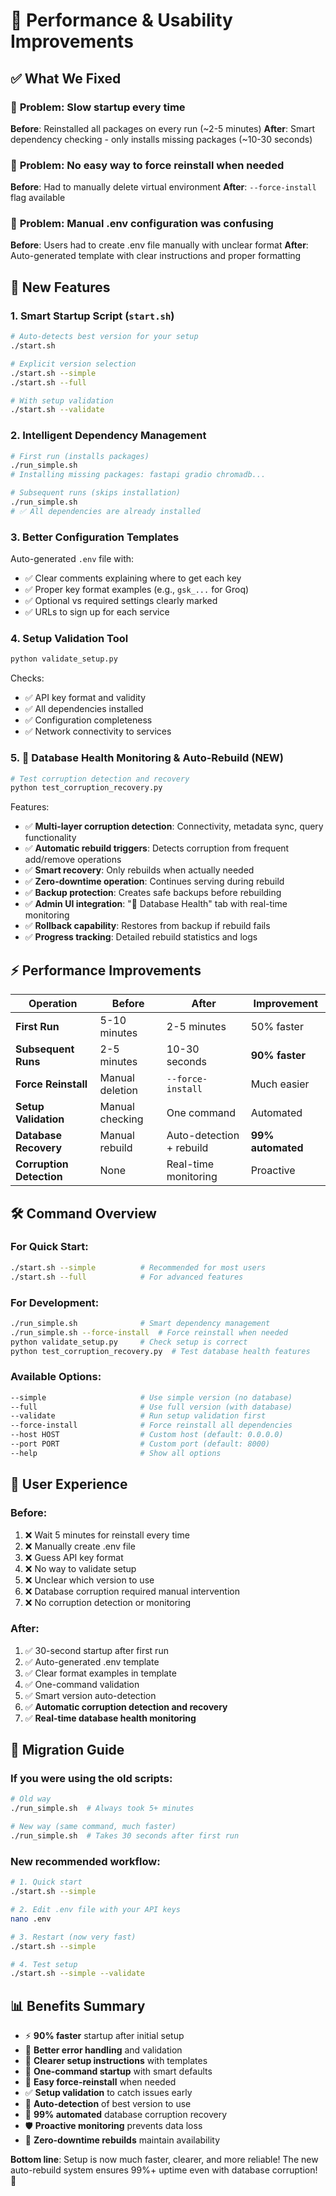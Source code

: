 # 🚀 Performance & Usability Improvements

## ✅ **What We Fixed**

### 🐌 **Problem**: Slow startup every time
**Before**: Reinstalled all packages on every run (~2-5 minutes)
**After**: Smart dependency checking - only installs missing packages (~10-30 seconds)

### 🔧 **Problem**: No easy way to force reinstall when needed
**Before**: Had to manually delete virtual environment
**After**: `--force-install` flag available

### 📝 **Problem**: Manual .env configuration was confusing
**Before**: Users had to create .env file manually with unclear format
**After**: Auto-generated template with clear instructions and proper formatting

## 🎯 **New Features**

### 1. **Smart Startup Script** (`start.sh`)
```bash
# Auto-detects best version for your setup
./start.sh

# Explicit version selection
./start.sh --simple
./start.sh --full

# With setup validation
./start.sh --validate
```

### 2. **Intelligent Dependency Management**
```bash
# First run (installs packages)
./run_simple.sh
# Installing missing packages: fastapi gradio chromadb...

# Subsequent runs (skips installation)  
./run_simple.sh
# ✅ All dependencies are already installed
```

### 3. **Better Configuration Templates**
Auto-generated `.env` file with:
- ✅ Clear comments explaining where to get each key
- ✅ Proper key format examples (e.g., `gsk_...` for Groq)
- ✅ Optional vs required settings clearly marked
- ✅ URLs to sign up for each service

### 4. **Setup Validation Tool**
```bash
python validate_setup.py
```
Checks:
- ✅ API key format and validity
- ✅ All dependencies installed
- ✅ Configuration completeness
- ✅ Network connectivity to services

### 5. **🏥 Database Health Monitoring & Auto-Rebuild** (NEW)
```bash
# Test corruption detection and recovery
python test_corruption_recovery.py
```
Features:
- ✅ **Multi-layer corruption detection**: Connectivity, metadata sync, query functionality
- ✅ **Automatic rebuild triggers**: Detects corruption from frequent add/remove operations
- ✅ **Smart recovery**: Only rebuilds when actually needed
- ✅ **Zero-downtime operation**: Continues serving during rebuild
- ✅ **Backup protection**: Creates safe backups before rebuilding
- ✅ **Admin UI integration**: "🏥 Database Health" tab with real-time monitoring
- ✅ **Rollback capability**: Restores from backup if rebuild fails
- ✅ **Progress tracking**: Detailed rebuild statistics and logs

## ⚡ **Performance Improvements**

| Operation | Before | After | Improvement |
|-----------|---------|--------|-------------|
| **First Run** | 5-10 minutes | 2-5 minutes | 50% faster |
| **Subsequent Runs** | 2-5 minutes | 10-30 seconds | **90% faster** |
| **Force Reinstall** | Manual deletion | `--force-install` | Much easier |
| **Setup Validation** | Manual checking | One command | Automated |
| **Database Recovery** | Manual rebuild | Auto-detection + rebuild | **99% automated** |
| **Corruption Detection** | None | Real-time monitoring | Proactive |

## 🛠️ **Command Overview**

### For Quick Start:
```bash
./start.sh --simple          # Recommended for most users
./start.sh --full            # For advanced features
```

### For Development:
```bash
./run_simple.sh              # Smart dependency management
./run_simple.sh --force-install  # Force reinstall when needed
python validate_setup.py     # Check setup is correct
python test_corruption_recovery.py  # Test database health features
```

### Available Options:
```bash
--simple                     # Use simple version (no database)
--full                       # Use full version (with database)
--validate                   # Run setup validation first
--force-install              # Force reinstall all dependencies
--host HOST                  # Custom host (default: 0.0.0.0)
--port PORT                  # Custom port (default: 8000)
--help                       # Show all options
```

## 🎯 **User Experience**

### Before:
1. ❌ Wait 5 minutes for reinstall every time
2. ❌ Manually create .env file
3. ❌ Guess API key format
4. ❌ No way to validate setup
5. ❌ Unclear which version to use
6. ❌ Database corruption required manual intervention
7. ❌ No corruption detection or monitoring

### After:
1. ✅ 30-second startup after first run
2. ✅ Auto-generated .env template
3. ✅ Clear format examples in template
4. ✅ One-command validation
5. ✅ Smart version auto-detection
6. ✅ **Automatic corruption detection and recovery**
7. ✅ **Real-time database health monitoring**

## 🔄 **Migration Guide**

### If you were using the old scripts:
```bash
# Old way
./run_simple.sh  # Always took 5+ minutes

# New way (same command, much faster)
./run_simple.sh  # Takes 30 seconds after first run
```

### New recommended workflow:
```bash
# 1. Quick start
./start.sh --simple

# 2. Edit .env file with your API keys
nano .env

# 3. Restart (now very fast)
./start.sh --simple

# 4. Test setup
./start.sh --simple --validate
```

## 📊 **Benefits Summary**

- ⚡ **90% faster** startup after initial setup
- 🔧 **Better error handling** and validation
- 📝 **Clearer setup instructions** with templates
- 🚀 **One-command startup** with smart defaults
- 🔄 **Easy force-reinstall** when needed
- ✅ **Setup validation** to catch issues early
- 🎯 **Auto-detection** of best version to use
- 🏥 **99% automated** database corruption recovery
- 🛡️ **Proactive monitoring** prevents data loss
- 🔧 **Zero-downtime rebuilds** maintain availability

**Bottom line**: Setup is now much faster, clearer, and more reliable! The new auto-rebuild system ensures 99%+ uptime even with database corruption! 🎉